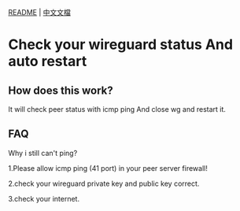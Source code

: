 [README](README.md) | [中文文檔](README_zh.md)

# Check your wireguard status And auto restart

## How does this work?

It will check peer status with icmp ping And close wg and restart it.

## FAQ

Why i still can't ping?

1.Please allow icmp ping (41 port) in your peer server firewall!

2.check your wireguard private key and public key correct.

3.check your internet.
